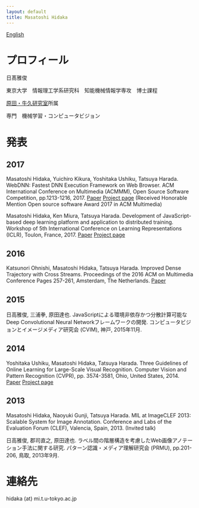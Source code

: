 ```yaml
---
layout: default
title: Masatoshi Hidaka
---
```


[English](./index_en.html)

# プロフィール

日髙雅俊

東京大学　情報理工学系研究科　知能機械情報学専攻　博士課程

[原田・牛久研究室](http://www.mi.t.u-tokyo.ac.jp)所属

専門　機械学習・コンピュータビジョン

# 発表

## 2017

Masatoshi Hidaka, Yuichiro Kikura, Yoshitaka Ushiku, Tatsuya Harada. WebDNN: Fastest DNN Execution Framework on Web Browser. ACM International Conference on Multimedia (ACMMM), Open Source Software Competition, pp.1213-1216, 2017. [Paper](https://dl.acm.org/citation.cfm?id=3129394) [Project page](https://mil-tokyo.github.io/webdnn/) (Received Honorable Mention Open source software Award 2017 in ACM Multimedia)

Masatoshi Hidaka, Ken Miura, Tatsuya Harada. Development of JavaScript-based deep learning platform and application to distributed training. Workshop of 5th International Conference on Learning Representations (ICLR), Toulon, France, 2017. [Paper](https://arxiv.org/abs/1702.01846) [Project page](http://mil-tokyo.github.io/miljs.html)

## 2016

Katsunori Ohnishi, Masatoshi Hidaka, Tatsuya Harada. Improved Dense Trajectory with Cross Streams. Proceedings of the 2016 ACM on Multimedia Conference
Pages 257-261, Amsterdam, The Netherlands. [Paper](https://arxiv.org/abs/1604.08826)

## 2015

日高雅俊, 三浦拳, 原田達也. JavaScriptによる環境非依存かつ分散計算可能なDeep Convolutional Neural Networkフレームワークの開発. コンピュータビジョンとイメージメディア研究会 (CVIM), 神戸, 2015年11月.

## 2014

Yoshitaka Ushiku, Masatoshi Hidaka, Tatsuya Harada. Three Guidelines of Online Learning for Large-Scale Visual Recognition. Computer Vision and Pattern Recognition (CVPR), pp. 3574-3581, Ohio, United States, 2014. [Paper](http://www.mi.t.u-tokyo.ac.jp/top/downloadpublication/57) [Project page](http://www.mi.t.u-tokyo.ac.jp/static/projects/mil_averaged_learning/)

## 2013

Masatoshi Hidaka, Naoyuki Gunji, Tatsuya Harada. MIL at ImageCLEF 2013: Scalable System for Image Annotation. Conference and Labs of the Evaluation Forum (CLEF), Valencia, Spain, 2013. (Invited talk)

日高雅俊, 郡司直之, 原田達也. ラベル間の階層構造を考慮したWeb画像アノテーション手法に関する研究. パターン認識・メディア理解研究会 (PRMU), pp.201-206, 鳥取, 2013年9月.

# 連絡先

hidaka (at) mi.t.u-tokyo.ac.jp
